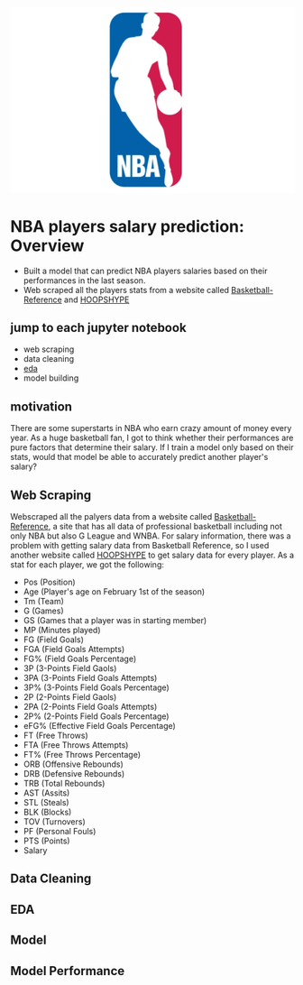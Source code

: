 ![](/image/nba_logo.png)
# NBA players salary prediction: Overview
- Built a model that can predict NBA players salaries based on their performances in the last season.
- Web scraped all the players stats from a website called [Basketball-Reference](https://www.basketball-reference.com/) and [HOOPSHYPE](https://hoopshype.com/salaries/players/2020-2021/)

## jump to each jupyter notebook
- web scraping
- data cleaning
- [eda](https://github.com/kaichiinoue/nba_salary_prediction/blob/main/eda.ipynb)
- model building
## motivation
There are some superstarts in NBA who earn crazy amount of money every year. As a huge basketball fan, I got to think whether their performances are pure factors that determine their salary. If I train a model only based on their stats, would that model be able to accurately predict another player's salary? 

## Web Scraping
Webscraped all the palyers data from a website called [Basketball-Reference](https://www.basketball-reference.com/), a site that has all data of professional basketball including not only NBA but also G League and WNBA. For salary information, there was a problem with getting salary data from Basketball Reference, so I used another website called [HOOPSHYPE](https://hoopshype.com/salaries/players/2020-2021/) to get salary data for every player.
As a stat for each player, we got the following:
- Pos (Position)
- Age (Player's age on February 1st of the season)
- Tm (Team)
- G (Games)
- GS (Games that a player was in starting member)
- MP (Minutes played)
- FG (Field Goals)
- FGA (Field Goals Attempts)
- FG% (Field Goals Percentage)
- 3P (3-Points Field Gaols)
- 3PA (3-Points Field Goals Attempts)
- 3P% (3-Points Field Goals Percentage)
- 2P (2-Points Field Gaols)
- 2PA (2-Points Field Goals Attempts)
- 2P% (2-Points Field Goals Percentage)
- eFG% (Effective Field Goals Percentage)
- FT (Free Throws)
- FTA (Free Throws Attempts)
- FT% (Free Throws Percentage)
- ORB (Offensive Rebounds)
- DRB (Defensive Rebounds)
- TRB (Total Rebounds)
- AST (Assits)
- STL (Steals)
- BLK (Blocks)
- TOV (Turnovers)
- PF (Personal Fouls)
- PTS (Points)
- Salary
## Data Cleaning


## EDA

## Model

## Model Performance
